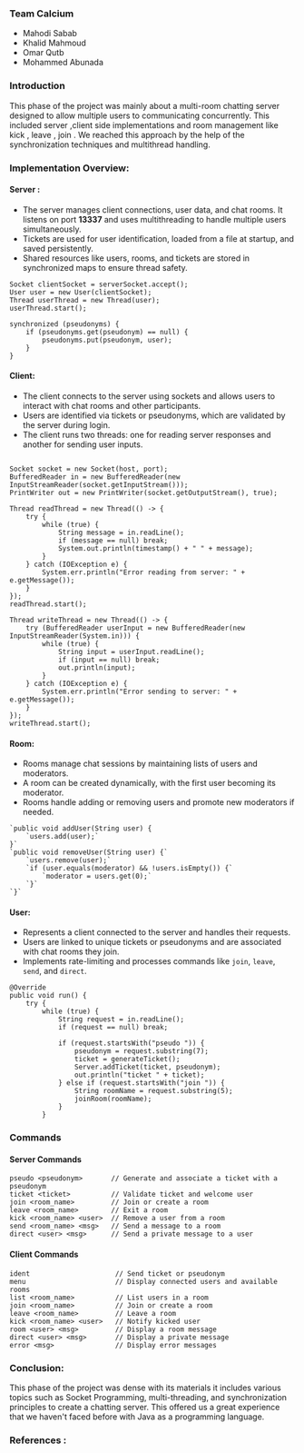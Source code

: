 
### Team Calcium 
-  Mahodi Sabab
- Khalid Mahmoud
- Omar Qutb
- Mohammed Abunada

### Introduction

This phase of the project was mainly about a multi-room chatting  server designed to allow multiple users to communicating  concurrently. This included server ,client side implementations and room management like kick , leave , join . We reached this approach by the help of the synchronization techniques  and multithread handling. 

### Implementation Overview: 

#### Server : 
- The server manages client connections, user data, and chat rooms. It listens on port **13337** and uses multithreading to handle multiple users simultaneously. 
- Tickets are used for user identification, loaded from a file at startup, and saved persistently. 
- Shared resources like users, rooms, and tickets are stored in synchronized maps to ensure thread safety. 

```
Socket clientSocket = serverSocket.accept();
User user = new User(clientSocket);
Thread userThread = new Thread(user);
userThread.start();
```

```
synchronized (pseudonyms) {
    if (pseudonyms.get(pseudonym) == null) {
        pseudonyms.put(pseudonym, user);
    }
}
```

#### Client: 
- The client connects to the server using sockets and allows users to interact with chat rooms and other participants.
- Users are identified via tickets or pseudonyms, which are validated by the server during login.
- The client runs two threads: one for reading server responses and another for sending user inputs.

```

Socket socket = new Socket(host, port);
BufferedReader in = new BufferedReader(new InputStreamReader(socket.getInputStream()));
PrintWriter out = new PrintWriter(socket.getOutputStream(), true);

Thread readThread = new Thread(() -> {
    try {
        while (true) {
            String message = in.readLine();
            if (message == null) break;
            System.out.println(timestamp() + " " + message);
        }
    } catch (IOException e) {
        System.err.println("Error reading from server: " + e.getMessage());
    }
});
readThread.start();

Thread writeThread = new Thread(() -> {
    try (BufferedReader userInput = new BufferedReader(new InputStreamReader(System.in))) {
        while (true) {
            String input = userInput.readLine();
            if (input == null) break;
            out.println(input);
        }
    } catch (IOException e) {
        System.err.println("Error sending to server: " + e.getMessage());
    }
});
writeThread.start();
```

#### Room:
- Rooms manage chat sessions by maintaining lists of users and moderators.
- A room can be created dynamically, with the first user becoming its moderator.
- Rooms handle adding or removing users and promote new moderators if needed.

```
`public void addUser(String user) {
	`users.add(user);` 
}` 
`public void removeUser(String user) {`
	`users.remove(user);` 
	`if (user.equals(moderator) && !users.isEmpty()) {` 
		`moderator = users.get(0);` 
	`}`
`}`
```

#### User:
- Represents a client connected to the server and handles their requests.
- Users are linked to unique tickets or pseudonyms and are associated with chat rooms they join.
- Implements rate-limiting and processes commands like `join`, `leave`, `send`, and `direct`.

```
@Override
public void run() {
    try {
        while (true) {
            String request = in.readLine();
            if (request == null) break;

            if (request.startsWith("pseudo ")) {
                pseudonym = request.substring(7);
                ticket = generateTicket();
                Server.addTicket(ticket, pseudonym);
                out.println("ticket " + ticket);
            } else if (request.startsWith("join ")) {
                String roomName = request.substring(5);
                joinRoom(roomName);
            }
        }
```



### Commands 

#### Server Commands

	pseudo <pseudonym>       // Generate and associate a ticket with a pseudonym
	ticket <ticket>          // Validate ticket and welcome user
	join <room_name>         // Join or create a room
	leave <room_name>        // Exit a room
	kick <room_name> <user>  // Remove a user from a room
	send <room_name> <msg>   // Send a message to a room
	direct <user> <msg>      // Send a private message to a user

#### Client Commands

	ident                     // Send ticket or pseudonym
	menu                      // Display connected users and available rooms
	list <room_name>          // List users in a room
	join <room_name>          // Join or create a room
	leave <room_name>         // Leave a room
	kick <room_name> <user>   // Notify kicked user
	room <user> <msg>         // Display a room message
	direct <user> <msg>       // Display a private message
	error <msg>               // Display error messages


### Conclusion: 

This phase of the project was dense with its materials it includes various topics such as 
Socket Programming, multi-threading, and synchronization principles to create a chatting server. This offered us a great experience that we haven't faced before with Java as a programming language. 

### References :

